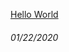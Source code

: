 [Hello World](?id=https://raw.githubusercontent.com/Arshiamidos/hello-world-blog/master/README.md)
###### 01/22/2020
